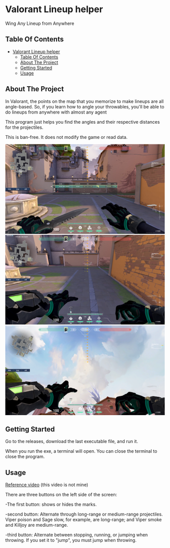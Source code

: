 # Valorant Lineup helper

Wing Any Lineup from Anywhere

## Table Of Contents

- [Valorant Lineup helper](#valorant-lineup-helper)
  - [Table Of Contents](#table-of-contents)
  - [About The Project](#about-the-project)
  - [Getting Started](#getting-started)
  - [Usage](#usage)

## About The Project

In Valorant, the points on the map that you memorize to make lineups are all angle-based. So, if you learn how to angle your throwables, you'll be able to do lineups from anywhere with almost any agent

This program just helps you find the angles and their respective distances for the projectiles.

This is ban-free. It does not modify the game or read data.

![image](images/screen2.png)
![image](images/screen1.png)
![image](images/screen3.png)

## Getting Started

Go to the releases, download the last executable file, and run it.

When you run the exe, a terminal will open. You can close the terminal to close the program.

## Usage

[Reference video](https://www.youtube.com/watch?v=kk4y5L4_kxs) (this video is not mine)

There are three buttons on the left side of the screen:

-The first button: shows or hides the marks.

-second button: Alternate through long-range or medium-range projectiles. Viper poison and Sage slow, for example, are long-range; and Viper smoke and Killjoy are medium-range.

-third button: Alternate between stopping, running, or jumping when throwing. If you set it to "jump", you must jump when throwing.
